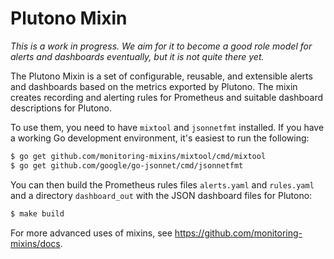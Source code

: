 # Plutono Mixin

_This is a work in progress. We aim for it to become a good role model for alerts
and dashboards eventually, but it is not quite there yet._

The Plutono Mixin is a set of configurable, reusable, and extensible alerts and
dashboards based on the metrics exported by Plutono. The mixin creates
recording and alerting rules for Prometheus and suitable dashboard descriptions
for Plutono.

To use them, you need to have `mixtool` and `jsonnetfmt` installed. If you
have a working Go development environment, it's easiest to run the following:

```bash
$ go get github.com/monitoring-mixins/mixtool/cmd/mixtool
$ go get github.com/google/go-jsonnet/cmd/jsonnetfmt
```

You can then build the Prometheus rules files `alerts.yaml` and
`rules.yaml` and a directory `dashboard_out` with the JSON dashboard files
for Plutono:

```bash
$ make build
```

For more advanced uses of mixins, see
https://github.com/monitoring-mixins/docs.
